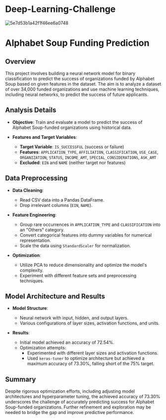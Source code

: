 # Deep-Learning-Challenge
![5e7d53b1a42f1f46ee6a0748](https://github.com/SakinaJaffri/Deep-Learning-Challenge/assets/146900226/24f16ba7-d679-4d6a-815d-928ceef04670)
# Alphabet Soup Funding Prediction

## Overview

This project involves building a neural network model for binary classification to predict the success of organizations funded by Alphabet Soup based on given features in the dataset. The aim is to analyze a dataset of over 34,000 funded organizations and use machine learning techniques, including neural networks, to predict the success of future applicants.

## Analysis Details

- **Objective**: Train and evaluate a model to predict the success of Alphabet Soup-funded organizations using historical data.
  
- **Features and Target Variables**:
  - **Target Variable**: `IS_SUCCESSFUL` (success or failure)
  - **Features**: `APPLICATION_TYPE`, `AFFILIATION`, `CLASSIFICATION`, `USE_CASE`, `ORGANIZATION`, `STATUS`, `INCOME_AMT`, `SPECIAL_CONSIDERATIONS`, `ASK_AMT`
  - **Excluded**: `EIN` and `NAME` (neither target nor features)

## Data Preprocessing

- **Data Cleaning**:
  - Read CSV data into a Pandas DataFrame.
  - Drop irrelevant columns (`EIN`, `NAME`).

- **Feature Engineering**:
  - Group rare occurrences in `APPLICATION_TYPE` and `CLASSIFICATION` into an "Others" category.
  - Convert categorical features into dummy variables for numerical representation.
  - Scale the data using `StandardScaler` for normalization.

- **Optimization**:
  - Utilize PCA to reduce dimensionality and optimize the model's complexity.
  - Experiment with different feature sets and preprocessing techniques.

## Model Architecture and Results

- **Model Structure**:
  - Neural network with input, hidden, and output layers.
  - Various configurations of layer sizes, activation functions, and units.

- **Results**:
  - Initial model achieved an accuracy of 72.54%.
  - Optimization attempts:
    - Experimented with different layer sizes and activation functions.
    - Used `keras-tuner` to optimize architecture but achieved a maximum accuracy of 73.30%, falling short of the 75% target.

## Summary

Despite rigorous optimization efforts, including adjusting model architectures and hyperparameter tuning, the achieved accuracy of 73.30% underscores the challenge of accurately predicting success for Alphabet Soup-funded organizations. Further refinement and exploration may be needed to bridge the gap and improve predictive performance.

